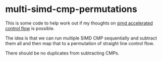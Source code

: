 # multi-simd-cmp-permutations

This is some code to help work out if my thoughts on [simd accelerated control flow](https://github.com/samsquire/simd-accelerated-control-flow) is possible.

The idea is that we can run multiple SIMD CMP sequentially and subtract them all and then map that to a permutation of straight line control flow.

There should be no duplicates from subtracting CMPs.